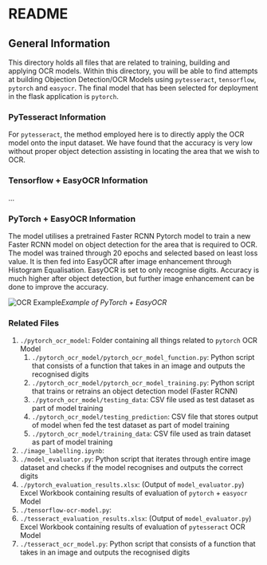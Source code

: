 # README

## General Information
This directory holds all files that are related to training, building and applying OCR models. Within this directory, you will be able to find attempts at building Objection Detection/OCR Models using `pytesseract`, `tensorflow`, `pytorch` and `easyocr`. The final model that has been selected for deployment in the flask application is `pytorch`. 

### PyTesseract Information
For `pytesseract`, the method employed here is to directly apply the OCR model onto the input dataset. We have found that the accuracy is very low without proper object detection assisting in locating the area that we wish to OCR.

### Tensorflow + EasyOCR Information
...

### PyTorch + EasyOCR Information
The model utilises a pretrained Faster RCNN Pytorch model to train a new Faster RCNN model on object detection for the area that is required to OCR. The model was trained through 20 epochs and selected based on least loss value. It is then fed into EasyOCR after image enhancement through Histogram Equalisation. EasyOCR is set to only recognise digits. Accuracy is much higher after object detection, but further image enhancement can be done to improve the accuracy.

![OCR Example](./images/filename.png "Example of PyTorch + EasyOCR")*Example of PyTorch + EasyOCR*

### Related Files
1. `./pytorch_ocr_model`: Folder containing all things related to `pytorch` OCR Model
    1. `./pytorch_ocr_model/pytorch_ocr_model_function.py`: Python script that consists of a function that takes in an image and outputs the recognised digits
    2. `./pytorch_ocr_model/pytorch_ocr_model_training.py`: Python script that trains or retrains an object detection model (Faster RCNN)
    3. `./pytorch_ocr_model/testing_data`: CSV file used as test dataset as part of model training
    4. `./pytorch_ocr_model/testing_prediction`: CSV file that stores output of model when fed the test dataset as part of model training
    5. `./pytorch_ocr_model/training_data`: CSV file used as train dataset as part of model training
2. `./image_labelling.ipynb`:
3. `./model_evaluator.py`: Python script that iterates through entire image dataset and checks if the model recognises and outputs the correct digits
4. `./pytorch_evaluation_results.xlsx`: (Output of `model_evaluator.py`) Excel Workbook containing results of evaluation of `pytorch` + `easyocr` Model
5. `./tensorflow-ocr-model.py`:
6. `./tesseract_evaluation_results.xlsx`: (Output of `model_evaluator.py`) Excel Workbook containing results of evaluation of `pytesseract` OCR Model
7. `./tesseract_ocr_model.py`: Python script that consists of a function that takes in an image and outputs the recognised digits